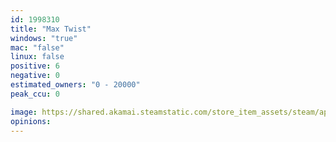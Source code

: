 ```yaml
---
id: 1998310
title: "Max Twist"
windows: "true"
mac: "false"
linux: false
positive: 6
negative: 0
estimated_owners: "0 - 20000"
peak_ccu: 0

image: https://shared.akamai.steamstatic.com/store_item_assets/steam/apps/1998310/header.jpg?t=1702791136
opinions:
---
```

